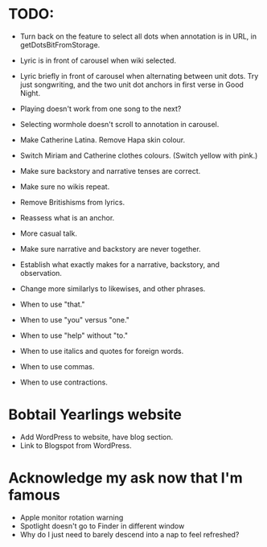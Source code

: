 # TODO:
* Turn back on the feature to select all dots when annotation is in URL, in getDotsBitFromStorage.
* Lyric is in front of carousel when wiki selected.
* Lyric briefly in front of carousel when alternating between unit dots. Try just songwriting, and the two unit dot anchors in first verse in Good Night.
* Playing doesn't work from one song to the next?
* Selecting wormhole doesn't scroll to annotation in carousel.
* Make Catherine Latina. Remove Hapa skin colour.
* Switch Miriam and Catherine clothes colours. (Switch yellow with pink.)

* Make sure backstory and narrative tenses are correct.
* Make sure no wikis repeat.

* Remove Britishisms from lyrics.
* Reassess what is an anchor.
* More casual talk.
* Make sure narrative and backstory are never together.
* Establish what exactly makes for a narrative, backstory, and observation.
* Change more similarlys to likewises, and other phrases.
* When to use "that."
* When to use "you" versus "one."
* When to use "help" without "to."
* When to use italics and quotes for foreign words.
* When to use commas.
* When to use contractions.

# Bobtail Yearlings website
* Add WordPress to website, have blog section.
* Link to Blogspot from WordPress.

# Acknowledge my ask now that I'm famous
* Apple monitor rotation warning
* Spotlight doesn't go to Finder in different window
* Why do I just need to barely descend into a nap to feel refreshed?
